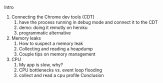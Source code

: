 Intro
1. Connecting the Chrome dev tools (CDT)
    1. have the process running in debug mode and connect it to the CDT
    2. demo: doing it remotly on heroku
    3. programmatic alternative
2. Memory leaks
    1. How to suspect a memory leak
    2. Collecting and reading a heapdump
    3. Couple tips on memory management
3. CPU
    1. My app is slow, why?
    2. CPU bottlenecks vs. event loop flooding
    3. collect and read a cpu profile
Conclusion

